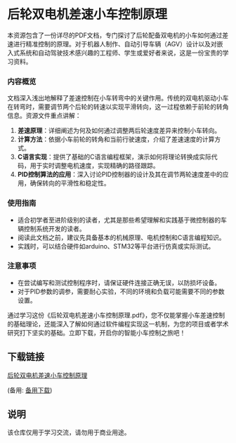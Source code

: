 # 后轮双电机差速小车控制原理

本资源包含了一份详尽的PDF文档，专门探讨了后轮配备双电机的小车如何通过差速进行精准控制的原理。对于机器人制作、自动引导车辆（AGV）设计以及对嵌入式系统和自动驾驶技术感兴趣的工程师、学生或爱好者来说，这是一份宝贵的学习资料。

### 内容概览

文档深入浅出地解释了差速控制在小车转弯中的关键作用。传统的双电机驱动小车在转弯时，需要调节两个后轮的转速以实现平滑转向，这一过程依赖于前轮的转角信息。资源文件重点讲解：

1. **差速原理**：详细阐述为何及如何通过调整两后轮速度差异来控制小车转向。
2. **计算方法**：依据小车前轮的转角和当前行驶速度，介绍了差速速度的计算方式。
3. **C语言实现**：提供了基础的C语言编程框架，演示如何将理论转换成实际代码，用于实时调整电机速度，实现精确的路径跟踪。
4. **PID控制算法的应用**：深入讨论PID控制器的设计及其在调节两轮速度差中的应用，确保转向的平滑性和稳定性。

### 使用指南

- 适合初学者至进阶级别的读者，尤其是那些希望理解和实践基于微控制器的车辆控制系统开发的读者。
- 阅读此文档之前，建议先具备基本的机械原理、电机控制和C语言编程知识。
- 实践时，可以结合硬件如arduino、STM32等平台进行仿真或实际测试。

### 注意事项

- 在尝试编写和测试控制程序时，请保证硬件连接正确无误，以防损坏设备。
- 对于PID参数的调参，需要耐心实验，不同的环境和负载可能需要不同的参数设置。

通过学习这份《后轮双电机差速小车控制原理.pdf》，您不仅能掌握小车差速控制的基础理论，还能深入了解如何通过软件编程实现这一机制，为您的项目或者学术研究打下坚实的基础。立即下载，开启你的智能小车控制之旅吧！

## 下载链接
[后轮双电机差速小车控制原理](https://pan.quark.cn/s/c76ba8345b00) 

(备用: [备用下载](https://pan.baidu.com/s/1-c70iM4IXkr0C-cqAdX2VQ?pwd=1234))

## 说明

该仓库仅用于学习交流，请勿用于商业用途。

